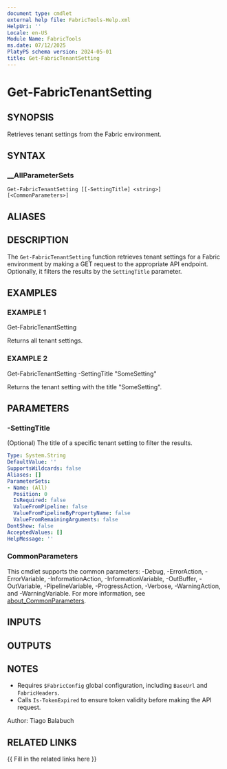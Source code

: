 ```yaml
---
document type: cmdlet
external help file: FabricTools-Help.xml
HelpUri: ''
Locale: en-US
Module Name: FabricTools
ms.date: 07/12/2025
PlatyPS schema version: 2024-05-01
title: Get-FabricTenantSetting
---
```


# Get-FabricTenantSetting

## SYNOPSIS

Retrieves tenant settings from the Fabric environment.

## SYNTAX

### __AllParameterSets

```
Get-FabricTenantSetting [[-SettingTitle] <string>] [<CommonParameters>]
```

## ALIASES

## DESCRIPTION

The `Get-FabricTenantSetting` function retrieves tenant settings for a Fabric environment by making a GET request to the appropriate API endpoint.
Optionally, it filters the results by the `SettingTitle` parameter.

## EXAMPLES

### EXAMPLE 1

Get-FabricTenantSetting

Returns all tenant settings.

### EXAMPLE 2

Get-FabricTenantSetting -SettingTitle "SomeSetting"

Returns the tenant setting with the title "SomeSetting".

## PARAMETERS

### -SettingTitle

(Optional) The title of a specific tenant setting to filter the results.

```yaml
Type: System.String
DefaultValue: ''
SupportsWildcards: false
Aliases: []
ParameterSets:
- Name: (All)
  Position: 0
  IsRequired: false
  ValueFromPipeline: false
  ValueFromPipelineByPropertyName: false
  ValueFromRemainingArguments: false
DontShow: false
AcceptedValues: []
HelpMessage: ''
```

### CommonParameters

This cmdlet supports the common parameters: -Debug, -ErrorAction, -ErrorVariable,
-InformationAction, -InformationVariable, -OutBuffer, -OutVariable, -PipelineVariable,
-ProgressAction, -Verbose, -WarningAction, and -WarningVariable. For more information, see
[about_CommonParameters](https://go.microsoft.com/fwlink/?LinkID=113216).

## INPUTS

## OUTPUTS

## NOTES

- Requires `$FabricConfig` global configuration, including `BaseUrl` and `FabricHeaders`.
- Calls `Is-TokenExpired` to ensure token validity before making the API request.

Author: Tiago Balabuch

## RELATED LINKS

{{ Fill in the related links here }}

